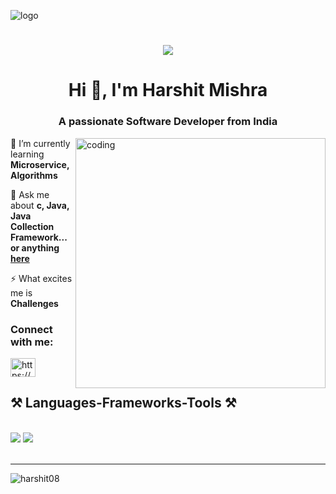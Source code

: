 ![logo](https://user-images.githubusercontent.com/69487958/129805905-168fd73e-1d25-42fe-ac49-e757a584c338.gif)
<h1 align="center">
    <img src="https://readme-typing-svg.herokuapp.com/?font=Righteous&size=35&center=true&vCenter=true&width=500&height=70&duration=4000&lines=Hi+There!+👋;+I'm+Harshit+Mishra!;+Welcome+to+My+Profile!;" />
</h1>
<h1 align="center">Hi 👋, I'm Harshit Mishra</h1>
<h3 align="center">A passionate Software Developer from India</h3>

<img align="right" alt="coding" width="400" src="https://www.snexplores.org/wp-content/uploads/2023/02/1030_ChatGPT_feat.gif">
 
🌱 I’m currently learning **Microservice, Algorithms**

💬 Ask me about **c, Java, Java Collection Framework... or anything [here](https://github.com/Harshit08/Harshit08/issues)**

⚡ What excites me is **Challenges**

<h3 align="left">Connect with me:</h3>
<p align="left">
<a href="https://linkedin.com/in/harshit-mishra-71a749186/" target="blank"><img align="center" src="https://skillicons.dev/icons?i=linkedin" alt="https://www.linkedin.com/in/harshit-mishra-71a749186/" height="30" width="40" /></a>
</p>
<h2 align="left">⚒️ Languages-Frameworks-Tools ⚒️</h2>
<br/>
<div align="left">
    <img src="https://skillicons.dev/icons?i=c,cpp,java,selenium,gherkin,html,css,vscode,github,git,gitlab,bootstrap,tailwind,eclipse,jenkins" />
    <img src="https://skillicons.dev/icons?i=python,ai,aws,flask,mysql,maven,pytorch,androidstudio,java,nextjs,mysql,flask" /><br>
</div>

<br/>
<hr/>
<p><img align="center" src="https://github-readme-stats.vercel.app/api/top-langs?username=harshit08&show_icons=true&locale=en&layout=compact" alt="harshit08" /></p>






